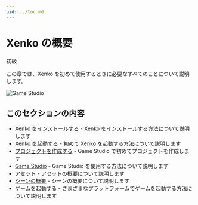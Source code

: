 ```yaml
---
uid: ../toc.md
---
```

# Xenko の概要

<span class="label label-doc-level">初級</span>

この章では、Xenko を初めて使用するときに必要なすべてのことについて説明します。

![Game Studio](media/get-started.png)

## このセクションの内容

* [Xenko をインストールする](install-xenko.md) - Xenko をインストールする方法について説明します
* [Xenko を起動する](launch-Xenko.md) - 初めて Xenko を起動する方法について説明します
* [プロジェクトを作成する](create-a-project.md) - Game Studio で初めてプロジェクトを作成します
* [Game Studio](../game-studio/index.md) - Game Studio を使用する方法について説明します
* [アセット](../game-studio/assets.md) - アセットの概要について説明します
* [シーンの概要](../game-studio/scenes.md) - シーンの概要について説明します
* [ゲームを起動する](launch-a-game.md) - さまざまなプラットフォームでゲームを起動する方法について説明します

